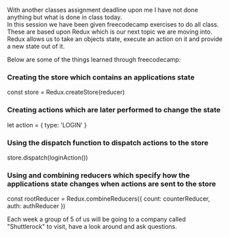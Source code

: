 With another classes assignment deadline upon me I have not done anything but what is done in class today.  
In this session we have been given freecodecamp exercises to do all class. These are based upon Redux which is our next topic we are moving into. Redux allows us to take an objects state, execute an action on it and provide a new state out of it.

Below are some of the things learned through freecodecamp:

### Creating the store which contains an applications state

const store = Redux.createStore(reducer)

### Creating actions which are later performed to change the state

let action = {
    type: 'LOGIN'
}

### Using the dispatch function to dispatch actions to the store

store.dispatch(loginAction())

### Using and combining reducers which specify how the applications state changes when actions are sent to the store

const rootReducer = Redux.combineReducers({
  count: counterReducer,
  auth: authReducer
})

Each week a group of 5 of us will be going to a company called "Shuttlerock" to visit, have a look around and ask questions. 

